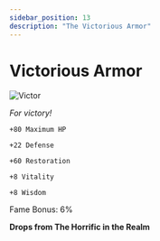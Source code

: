 ```yaml
---
sidebar_position: 13
description: "The Victorious Armor"
---
```


# Victorious Armor

![Victor](https://vwiki.valorserver.com/api/item/picture/victorious%20armor)

<i>For victory!</i>

    +80 Maximum HP
    
    +22 Defense
    
    +60 Restoration
    
    +8 Vitality
    
    +8 Wisdom
    
Fame Bonus: 6%

**Drops from The Horrific in the Realm**

